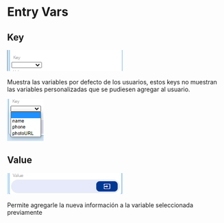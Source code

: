 # Entry Vars

## Key

![](../../../../.gitbook/assets/image%20%28624%29.png)

Muestra las variables por defecto de los usuarios, estos keys no muestran las variables personalizadas que se pudiesen agregar al usuario.

![](../../../../.gitbook/assets/image%20%28583%29.png)

## Value

![](../../../../.gitbook/assets/image%20%28625%29.png)

Permite agregarle la nueva información a la variable seleccionada previamente

